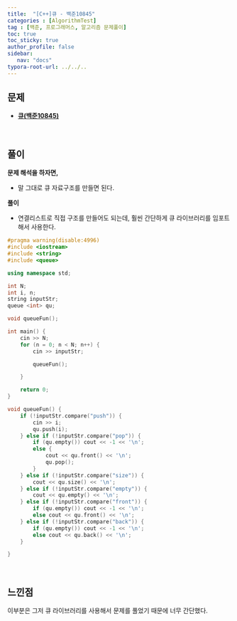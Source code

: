 ```yaml
---
title:  "[C++]큐 - 백준10845"
categories : [AlgorithmTest]
tag : [백준, 프로그래머스, 알고리즘 문제풀이]
toc: true
toc_sticky: true
author_profile: false
sidebar:
   nav: "docs"
typora-root-url: ../../..
---
```




## 문제

* **[큐(백준10845)](https://www.acmicpc.net/problem/10845)**

<br>

## 풀이

**문제 해석을 하자면,**

* 말 그대로 큐 자료구조를 만들면 된다.



**풀이**

* 연결리스트로 직접 구조를 만들어도 되는데, 훨씬 간단하게 큐 라이브러리를 임포트해서 사용한다.



```c++
#pragma warning(disable:4996)
#include <iostream>
#include <string>
#include <queue>

using namespace std;

int N;
int i, n;
string inputStr;
queue <int> qu;

void queueFun();

int main() {
	cin >> N;
	for (n = 0; n < N; n++) {
		cin >> inputStr;

		queueFun();

	}

	return 0;
}

void queueFun() {
	if (!inputStr.compare("push")) {
		cin >> i;
		qu.push(i);
	} else if (!inputStr.compare("pop")) {
		if (qu.empty()) cout << -1 << '\n';
		else {
			cout << qu.front() << '\n';
			qu.pop();
		}
	} else if (!inputStr.compare("size")) {
		cout << qu.size() << '\n';
	} else if (!inputStr.compare("empty")) {
		cout << qu.empty() << '\n';
	} else if (!inputStr.compare("front")) {
		if (qu.empty()) cout << -1 << '\n';
		else cout << qu.front() << '\n';
	} else if (!inputStr.compare("back")) {
		if (qu.empty()) cout << -1 << '\n';
		else cout << qu.back() << '\n';
	}

}
```

<br>

## 느낀점

이부분은 그저 큐 라이브러리를 사용해서 문제를 풀었기 때문에 너무 간단했다.



